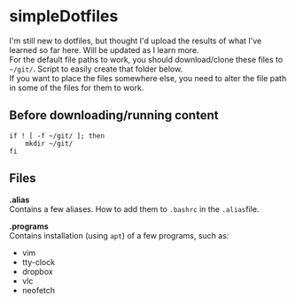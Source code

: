 # simpleDotfiles
I'm still new to dotfiles, but thought I'd upload the results of what I've
learned so far here. Will be updated as I learn more.  
For the default file paths to work, you should download/clone these files to
`~/git/`. Script to easily create that folder below.  
If you want to place the files somewhere else, you need to alter the file path
in some of the files for them to work.  

## Before downloading/running content

```
if ! [ -f ~/git/ ]; then
    mkdir ~/git/
fi
```  
  
## Files

__.alias__  
Contains a few aliases. How to add them to `.bashrc` in the `.alias`file.  
  
__.programs__  
Contains installation (using `apt`) of a few programs, such as:
- vim
- tty-clock
- dropbox
- vlc
- neofetch
